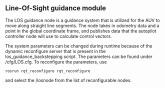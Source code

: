## Line-Of-Sight guidance module
The LOS guidance node is a guidance system that is utilized for the AUV to move along straight line segments.
The node takes in odometry data and a point in the global coordinate frame, and publishes data that the autopilot controller node will use to calculate control vectors.


The system parameters can be changed during runtime because of the dynamic reconfigure server that is present
in the los_guidance_backstepping script. The parameters can be found under /cfg/LOS.cfg. To reconfigure the parameters, use
```
rosrun rqt_reconfigure rqt_reconfigure
```
and select the /losnode from the list of reconfigurable nodes.

